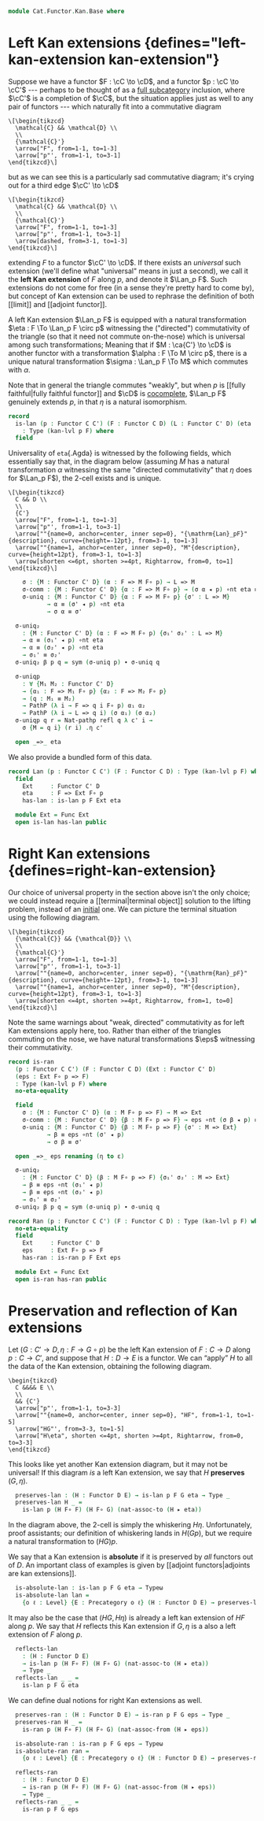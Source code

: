 <!--
```agda
open import Cat.Instances.Shape.Terminal
open import Cat.Functor.Coherence
open import Cat.Instances.Functor
open import Cat.Prelude

import Cat.Functor.Reasoning as Func
import Cat.Reasoning as Cat
```
-->

```agda
module Cat.Functor.Kan.Base where
```

<!--
```agda
private
  variable
    o ℓ : Level
    C C' D E : Precategory o ℓ
  kan-lvl : ∀ {o ℓ o' ℓ' o'' ℓ''} {C : Precategory o ℓ} {C' : Precategory o' ℓ'} {D : Precategory o'' ℓ''}
          → Functor C D → Functor C C' → Level
  kan-lvl {a} {b} {c} {d} {e} {f} _ _ = a ⊔ b ⊔ c ⊔ d ⊔ e ⊔ f

open _=>_
```
-->

# Left Kan extensions {defines="left-kan-extension kan-extension"}

Suppose we have a functor $F : \cC \to \cD$, and a functor $p :
\cC \to \cC'$ --- perhaps to be thought of as a [full subcategory]
inclusion, where $\cC'$ is a completion of $\cC$, but the
situation applies just as well to any pair of functors --- which
naturally fit into a commutative diagram

[full subcategory]: Cat.Functor.FullSubcategory.html

~~~{.quiver}
\[\begin{tikzcd}
  \mathcal{C} && \mathcal{D} \\
  \\
  {\mathcal{C}'}
  \arrow["F", from=1-1, to=1-3]
  \arrow["p"', from=1-1, to=3-1]
\end{tikzcd}\]
~~~

but as we can see this is a particularly sad commutative diagram; it's
crying out for a third edge $\cC' \to \cD$

~~~{.quiver}
\[\begin{tikzcd}
  \mathcal{C} && \mathcal{D} \\
  \\
  {\mathcal{C}'}
  \arrow["F", from=1-1, to=1-3]
  \arrow["p"', from=1-1, to=3-1]
  \arrow[dashed, from=3-1, to=1-3]
\end{tikzcd}\]
~~~

extending $F$ to a functor $\cC' \to \cD$. If there exists an
_universal_ such extension (we'll define what "universal" means in just
a second), we call it the **left Kan extension** of $F$ along $p$, and
denote it $\Lan_p F$. Such extensions do not come for free (in a sense
they're pretty hard to come by), but concept of Kan extension can be
used to rephrase the definition of both [[limit]] and [[adjoint
functor]].

A left Kan extension $\Lan_p F$ is equipped with a natural
transformation $\eta : F \To \Lan_p F \circ p$ witnessing the
("directed") commutativity of the triangle (so that it need not commute
on-the-nose) which is universal among such transformations; Meaning that
if $M : \ca{C'} \to \cD$ is another functor with a transformation
$\alpha : F \To M \circ p$, there is a unique natural transformation
$\sigma : \Lan_p F \To M$ which commutes with $\alpha$.

Note that in general the triangle commutes "weakly", but when $p$ is
[[fully faithful|fully faithful functor]] and $\cD$ is [cocomplete],
$\Lan_p F$ genuinely extends $p$, in that $\eta$ is a natural
isomorphism.

[fully faithful]: Cat.Functor.Properties.html#ff-functors
[cocomplete]: Cat.Diagram.Colimit.Base.html#cocompleteness

```agda
record
  is-lan (p : Functor C C') (F : Functor C D) (L : Functor C' D) (eta : F => L F∘ p)
    : Type (kan-lvl p F) where
  field
```

Universality of `eta`{.Agda} is witnessed by the following fields, which
essentially say that, in the diagram below (assuming $M$ has a natural
transformation $\alpha$ witnessing the same "directed commutativity"
that $\eta$ does for $\Lan_p F$), the 2-cell exists and is unique.

~~~{.quiver}
\[\begin{tikzcd}
  C && D \\
  \\
  {C'}
  \arrow["F", from=1-1, to=1-3]
  \arrow["p"', from=1-1, to=3-1]
  \arrow[""{name=0, anchor=center, inner sep=0}, "{\mathrm{Lan}_pF}"{description}, curve={height=-12pt}, from=3-1, to=1-3]
  \arrow[""{name=1, anchor=center, inner sep=0}, "M"{description}, curve={height=12pt}, from=3-1, to=1-3]
  \arrow[shorten <=6pt, shorten >=4pt, Rightarrow, from=0, to=1]
\end{tikzcd}\]
~~~

```agda
    σ : {M : Functor C' D} (α : F => M F∘ p) → L => M
    σ-comm : {M : Functor C' D} {α : F => M F∘ p} → (σ α ◂ p) ∘nt eta ≡ α
    σ-uniq : {M : Functor C' D} {α : F => M F∘ p} {σ' : L => M}
           → α ≡ (σ' ◂ p) ∘nt eta
           → σ α ≡ σ'

  σ-uniq₂
    : {M : Functor C' D} (α : F => M F∘ p) {σ₁' σ₂' : L => M}
    → α ≡ (σ₁' ◂ p) ∘nt eta
    → α ≡ (σ₂' ◂ p) ∘nt eta
    → σ₁' ≡ σ₂'
  σ-uniq₂ β p q = sym (σ-uniq p) ∙ σ-uniq q

  σ-uniqp
    : ∀ {M₁ M₂ : Functor C' D}
    → {α₁ : F => M₁ F∘ p} {α₂ : F => M₂ F∘ p}
    → (q : M₁ ≡ M₂)
    → PathP (λ i → F => q i F∘ p) α₁ α₂
    → PathP (λ i → L => q i) (σ α₁) (σ α₂)
  σ-uniqp q r = Nat-pathp refl q λ c' i →
    σ {M = q i} (r i) .η c'

  open _=>_ eta
```

We also provide a bundled form of this data.

```agda
record Lan (p : Functor C C') (F : Functor C D) : Type (kan-lvl p F) where
  field
    Ext     : Functor C' D
    eta     : F => Ext F∘ p
    has-lan : is-lan p F Ext eta

  module Ext = Func Ext
  open is-lan has-lan public
```

# Right Kan extensions {defines=right-kan-extension}

Our choice of universal property in the section above isn't the only
choice; we could instead require a [[terminal|terminal object]] solution
to the lifting problem, instead of an [initial] one. We can picture the
terminal situation using the following diagram.

[terminal]: Cat.Diagram.Terminal.html
[initial]: Cat.Diagram.Initial.html

~~~{.quiver}
\[\begin{tikzcd}
  {\mathcal{C}} && {\mathcal{D}} \\
  \\
  {\mathcal{C}'}
  \arrow["F", from=1-1, to=1-3]
  \arrow["p"', from=1-1, to=3-1]
  \arrow[""{name=0, anchor=center, inner sep=0}, "{\mathrm{Ran}_pF}"{description}, curve={height=-12pt}, from=3-1, to=1-3]
  \arrow[""{name=1, anchor=center, inner sep=0}, "M"{description}, curve={height=12pt}, from=3-1, to=1-3]
  \arrow[shorten <=4pt, shorten >=4pt, Rightarrow, from=1, to=0]
\end{tikzcd}\]
~~~

Note the same warnings about "weak, directed" commutativity as for left
Kan extensions apply here, too. Rather than either of the triangles
commuting on the nose, we have natural transformations $\eps$ witnessing
their commutativity.

```agda
record is-ran
  (p : Functor C C') (F : Functor C D) (Ext : Functor C' D)
  (eps : Ext F∘ p => F)
  : Type (kan-lvl p F) where
  no-eta-equality

  field
    σ : {M : Functor C' D} (α : M F∘ p => F) → M => Ext
    σ-comm : {M : Functor C' D} {β : M F∘ p => F} → eps ∘nt (σ β ◂ p) ≡ β
    σ-uniq : {M : Functor C' D} {β : M F∘ p => F} {σ' : M => Ext}
           → β ≡ eps ∘nt (σ' ◂ p)
           → σ β ≡ σ'

  open _=>_ eps renaming (η to ε)

  σ-uniq₂
    : {M : Functor C' D} (β : M F∘ p => F) {σ₁' σ₂' : M => Ext}
    → β ≡ eps ∘nt (σ₁' ◂ p)
    → β ≡ eps ∘nt (σ₂' ◂ p)
    → σ₁' ≡ σ₂'
  σ-uniq₂ β p q = sym (σ-uniq p) ∙ σ-uniq q

record Ran (p : Functor C C') (F : Functor C D) : Type (kan-lvl p F) where
  no-eta-equality
  field
    Ext     : Functor C' D
    eps     : Ext F∘ p => F
    has-ran : is-ran p F Ext eps

  module Ext = Func Ext
  open is-ran has-ran public
```

<!--
```agda
module _ {p : Functor C C'} {F : Functor C D} {G : Functor C' D} {eta : F => G F∘ p} where
  is-lan-is-prop : is-prop (is-lan p F G eta)
  is-lan-is-prop a b = path where
    private
      module a = is-lan a
      module b = is-lan b

    σ≡ : {M : Functor _ _} (α : F => M F∘ p) → a.σ α ≡ b.σ α
    σ≡ α = ext (a.σ-uniq (sym b.σ-comm) ηₚ_)

    open is-lan
    path : a ≡ b
    path i .σ α = σ≡ α i
    path i .σ-comm {α = α} =
      is-prop→pathp (λ i → Nat-is-set ((σ≡ α i ◂ p) ∘nt eta) α)
        (a.σ-comm {α = α}) (b.σ-comm {α = α})
        i
    path i .σ-uniq {α = α} β =
      is-prop→pathp (λ i → Nat-is-set (σ≡ α i) _)
        (a.σ-uniq β) (b.σ-uniq β)
        i

  instance
    H-Level-is-lan : ∀ {k} → H-Level (is-lan p F G eta) (suc k)
    H-Level-is-lan = prop-instance is-lan-is-prop

module _ {p : Functor C C'} {F : Functor C D} {G : Functor C' D} {eps : G F∘ p => F} where
  is-ran-is-prop : is-prop (is-ran p F G eps)
  is-ran-is-prop a b = path where
    private
      module a = is-ran a
      module b = is-ran b

    σ≡ : {M : Functor _ _} (α : M F∘ p => F) → a.σ α ≡ b.σ α
    σ≡ α = ext (a.σ-uniq (sym b.σ-comm) ηₚ_)

    open is-ran
    path : a ≡ b
    path i .σ α = σ≡ α i
    path i .σ-comm {β = α} =
      is-prop→pathp (λ i → Nat-is-set (eps ∘nt (σ≡ α i ◂ p)) α)
        (a.σ-comm {β = α}) (b.σ-comm {β = α})
        i
    path i .σ-uniq {β = α} γ =
      is-prop→pathp (λ i → Nat-is-set (σ≡ α i) _)
        (a.σ-uniq γ) (b.σ-uniq γ)
        i

  instance
    H-Level-is-ran : ∀ {k} → H-Level (is-ran p F G eps) (suc k)
    H-Level-is-ran = prop-instance is-ran-is-prop
```
-->

# Preservation and reflection of Kan extensions

Let $(G : C' \to D, \eta : F \to G \circ p)$ be the left Kan extension
of $F : C \to D$ along $p : C \to C'$, and suppose that $H : D \to E$ is
a functor. We can “apply” $H$ to all the data of the Kan extension,
obtaining the following diagram.

~~~{.quiver}
\begin{tikzcd}
  C &&&& E \\
  \\
  && {C'}
  \arrow["p"', from=1-1, to=3-3]
  \arrow[""{name=0, anchor=center, inner sep=0}, "HF", from=1-1, to=1-5]
  \arrow["HG"', from=3-3, to=1-5]
  \arrow["H\eta", shorten <=4pt, shorten >=4pt, Rightarrow, from=0, to=3-3]
\end{tikzcd}
~~~

This looks like yet another Kan extension diagram, but it may not be
universal! If this diagram _is_ a left Kan extension, we say that $H$
**preserves** $(G, \eta)$.

<!--
```agda
module _
  {p : Functor C C'} {F : Functor C D} {G : Functor C' D} {eta : F => G F∘ p} where
```
-->

```agda
  preserves-lan : (H : Functor D E) → is-lan p F G eta → Type _
  preserves-lan H _ =
    is-lan p (H F∘ F) (H F∘ G) (nat-assoc-to (H ▸ eta))
```

In the diagram above, the 2-cell is simply the whiskering $H\eta$.
Unfortunately, proof assistants; our definition of whiskering lands in
$H(Gp)$, but we require a natural transformation to $(HG)p$.

We say that a Kan extension is **absolute** if it is preserved by *all*
functors out of $D$. An important class of examples is given by [[adjoint
functors|adjoints are kan extensions]].

```agda
  is-absolute-lan : is-lan p F G eta → Typeω
  is-absolute-lan lan =
    {o ℓ : Level} {E : Precategory o ℓ} (H : Functor D E) → preserves-lan H lan
```

It may also be the case that $(HG, H\eta)$ is already a left kan
extension of $HF$ along $p$. We say that $H$ reflects this Kan extension
if $G, \eta$ is a also a left extension of $F$ along $p$.

```agda
  reflects-lan
    : (H : Functor D E)
    → is-lan p (H F∘ F) (H F∘ G) (nat-assoc-to (H ▸ eta))
    → Type _
  reflects-lan _ _ =
    is-lan p F G eta
```

<!--
```agda
module _
  {p : Functor C C'} {F : Functor C D} {G : Functor C' D} {eps : G F∘ p => F} where
```
-->

We can define dual notions for right Kan extensions as well.

```agda
  preserves-ran : (H : Functor D E) → is-ran p F G eps → Type _
  preserves-ran H _ =
    is-ran p (H F∘ F) (H F∘ G) (nat-assoc-from (H ▸ eps))

  is-absolute-ran : is-ran p F G eps → Typeω
  is-absolute-ran ran =
    {o ℓ : Level} {E : Precategory o ℓ} (H : Functor D E) → preserves-ran H ran

  reflects-ran
    : (H : Functor D E)
    → is-ran p (H F∘ F) (H F∘ G) (nat-assoc-from (H ▸ eps))
    → Type _
  reflects-ran _ _ =
    is-ran p F G eps
```

<!--
```agda
to-lan
  : ∀ {p : Functor C C'} {F : Functor C D} {L : Functor C' D} {eta : F => L F∘ p}
  → is-lan p F L eta
  → Lan p F
to-lan {L = L} lan .Lan.Ext = L
to-lan {eta = eta} lan .Lan.eta = eta
to-lan lan .Lan.has-lan = lan
```
-->
